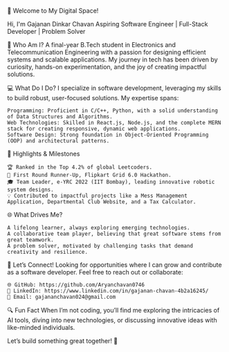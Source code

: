 👋 Welcome to My Digital Space!

Hi, I'm Gajanan Dinkar Chavan
Aspiring Software Engineer | Full-Stack Developer | Problem Solver

🌟 Who Am I?
A final-year B.Tech student in Electronics and Telecommunication Engineering with a passion for designing efficient systems and scalable applications. My journey in tech has been driven by curiosity, hands-on experimentation, and the joy of creating impactful solutions.

💻 What Do I Do?
I specialize in software development, leveraging my skills to build robust, user-focused solutions. My expertise spans:

    Programming: Proficient in C/C++, Python, with a solid understanding of Data Structures and Algorithms.
    Web Technologies: Skilled in React.js, Node.js, and the complete MERN stack for creating responsive, dynamic web applications.
    Software Design: Strong foundation in Object-Oriented Programming (OOP) and architectural patterns.

🚀 Highlights & Milestones

    🏆 Ranked in the Top 4.2% of global Leetcoders.
    🥈 First Round Runner-Up, Flipkart Grid 6.0 Hackathon.
    🎓 Team Leader, e-YRC 2022 (IIT Bombay), leading innovative robotic system designs.
    💡 Contributed to impactful projects like a Mess Management Application, Departmental Club Website, and a Tax Calculator.

🌐 What Drives Me?

    A lifelong learner, always exploring emerging technologies.
    A collaborative team player, believing that great software stems from great teamwork.
    A problem solver, motivated by challenging tasks that demand creativity and resilience.

🤝 Let’s Connect!
Looking for opportunities where I can grow and contribute as a software developer.
Feel free to reach out or collaborate:

    🌐 GitHub: https://github.com/Aryanchavan0746
    🔗 LinkedIn: https://www.linkedin.com/in/gajanan-chavan-4b2a16245/
    📩 Email: gajananchavan024@gmail.com

🔍 Fun Fact
When I’m not coding, you’ll find me exploring the intricacies of AI tools, diving into new technologies, or discussing innovative ideas with like-minded individuals.

Let’s build something great together! 🚀
